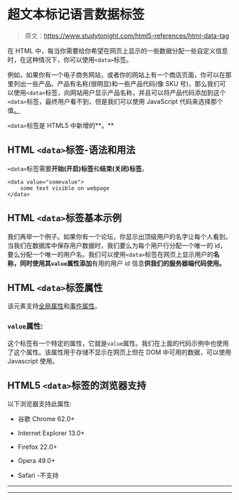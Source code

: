 # 超文本标记语言数据标签

> 原文：<https://www.studytonight.com/html5-references/html-data-tag>

在 HTML 中，每当你需要给你希望在网页上显示的一些数据分配一些自定义信息时，在这种情况下，你可以使用`<data>`标签。

例如，如果你有一个电子商务网站，或者你的网站上有一个商店页面，你可以在那里列出一些产品。产品有名称(很明显)和一些产品代码(像 SKU 号)，那么我们可以使用`<data>`标签，向网站用户显示产品名称，并且可以将产品代码添加到这个`<data>`标签，最终用户看不到，但是我们可以使用 JavaScript 代码来选择那个值[。](https://www.studytonight.com/javascript)

`<data>`标签是 HTML5 中新增的**。**

## HTML `<data>`标签-语法和用法

`<data>`标签需要**开始(开启)标签**和**结束(关闭)标签**。

```
<data value="somevalue">
    some text visible on webpage
</data> 
```

## HTML `<data>`标签基本示例

我们再举一个例子。如果你有一个论坛，你显示出顶级用户的名字让每个人看到。当我们在数据库中保存用户数据时，我们要么为每个用户行分配一个唯一的 id，要么分配一个唯一的用户名。我们可以使用`<data>`标签在网页上显示用户的**名称，同时使用其`value`属性添加**有用的用户 id 信息**供我们的服务器端代码使用。**

## HTML `<data>`标签属性

该元素支持[全局属性](https://www.studytonight.com/html5-references/html-global-attributes)和[事件属性](https://www.studytonight.com/html5-references/html-event-attributes)。

### `value`属性:

这个标签有一个特定的属性，它就是`value`属性。我们在上面的代码示例中也使用了这个属性。该属性用于存储不显示在网页上但在 DOM 中可用的数据，可以使用 Javascript 使用。

## HTML5 `<data>`标签的浏览器支持

以下浏览器支持此属性:

*   谷歌 Chrome 62.0+

*   Internet Explorer 13.0+

*   Firefox 22.0+

*   Opera 49.0+

*   Safari -不支持

* * *

* * *